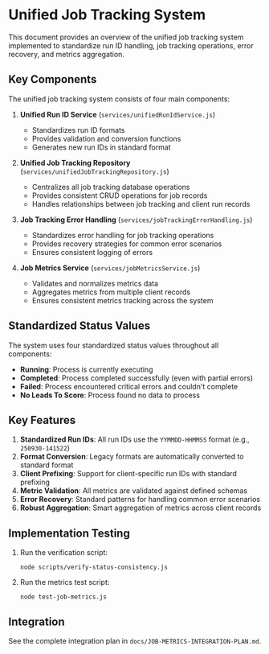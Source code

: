 # Unified Job Tracking System

This document provides an overview of the unified job tracking system implemented to standardize run ID handling, job tracking operations, error recovery, and metrics aggregation.

## Key Components

The unified job tracking system consists of four main components:

1. **Unified Run ID Service** (`services/unifiedRunIdService.js`)
   - Standardizes run ID formats
   - Provides validation and conversion functions
   - Generates new run IDs in standard format

2. **Unified Job Tracking Repository** (`services/unifiedJobTrackingRepository.js`)
   - Centralizes all job tracking database operations
   - Provides consistent CRUD operations for job records
   - Handles relationships between job tracking and client run records

3. **Job Tracking Error Handling** (`services/jobTrackingErrorHandling.js`)
   - Standardizes error handling for job tracking operations
   - Provides recovery strategies for common error scenarios
   - Ensures consistent logging of errors

4. **Job Metrics Service** (`services/jobMetricsService.js`)
   - Validates and normalizes metrics data
   - Aggregates metrics from multiple client records
   - Ensures consistent metrics tracking across the system

## Standardized Status Values

The system uses four standardized status values throughout all components:

- **Running**: Process is currently executing
- **Completed**: Process completed successfully (even with partial errors)
- **Failed**: Process encountered critical errors and couldn't complete
- **No Leads To Score**: Process found no data to process

## Key Features

1. **Standardized Run IDs**: All run IDs use the `YYMMDD-HHMMSS` format (e.g., `250930-141522`)
2. **Format Conversion**: Legacy formats are automatically converted to standard format
3. **Client Prefixing**: Support for client-specific run IDs with standard prefixing
4. **Metric Validation**: All metrics are validated against defined schemas
5. **Error Recovery**: Standard patterns for handling common error scenarios
6. **Robust Aggregation**: Smart aggregation of metrics across client records

## Implementation Testing

1. Run the verification script:
   ```
   node scripts/verify-status-consistency.js
   ```

2. Run the metrics test script:
   ```
   node test-job-metrics.js
   ```

## Integration

See the complete integration plan in `docs/JOB-METRICS-INTEGRATION-PLAN.md`.